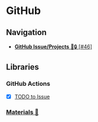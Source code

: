 # GitHub

## Navigation

- [**GitHub Issue/Projects** 📍🔒 [#46]](../../../../../../private-learning/issues/46)

## Libraries

### GitHub Actions

- [x] [TODO to Issue](https://github.com/marketplace/actions/todo-to-issue)

### [Materials 📂](./materials.md)
